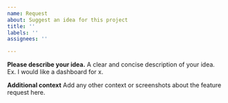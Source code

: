 ```yaml
---
name: Request
about: Suggest an idea for this project
title: ''
labels: ''
assignees: ''

---
```


**Please describe your idea.**
A clear and concise description of your idea.  Ex. I would like a dashboard for x.

**Additional context**
Add any other context or screenshots about the feature request here.
